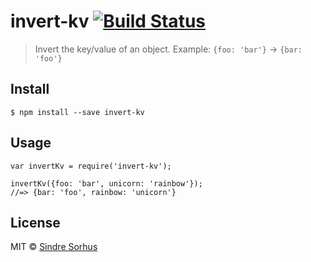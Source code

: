 <h1 id="invert-kv-%21build-status">invert-kv <a href="https://travis-ci.org/sindresorhus/invert-kv"><img src="https://travis-ci.org/sindresorhus/invert-kv.svg?branch=master" alt="Build Status" /></a></h1>

<blockquote>
  <p>Invert the key/value of an object. Example: <code>{foo: 'bar'}</code> → <code>{bar: 'foo'}</code></p>
</blockquote>

<h2 id="install">Install</h2>

<pre><code class="sh">$ npm install --save invert-kv
</code></pre>

<h2 id="usage">Usage</h2>

<pre><code class="js">var invertKv = require('invert-kv');

invertKv({foo: 'bar', unicorn: 'rainbow'});
//=&gt; {bar: 'foo', rainbow: 'unicorn'}
</code></pre>

<h2 id="license">License</h2>

<p>MIT © <a href="http://sindresorhus.com">Sindre Sorhus</a></p>
